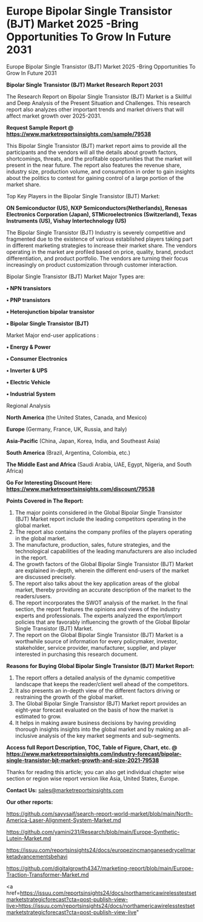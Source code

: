 # Europe Bipolar Single Transistor (BJT) Market 2025 -Bring Opportunities To Grow In Future 2031
Europe Bipolar Single Transistor (BJT) Market 2025 -Bring Opportunities To Grow In Future 2031

<strong>Bipolar Single Transistor (BJT) Market Research Report 2031</strong>

The Research Report on Bipolar Single Transistor (BJT) Market is a Skillful and Deep Analysis of the Present Situation and Challenges. This research report also analyzes other important trends and market drivers that will affect market growth over 2025-2031.

<strong>Request Sample Report @ <a href=https://www.marketreportsinsights.com/sample/79538>https://www.marketreportsinsights.com/sample/79538</a></strong>

This Bipolar Single Transistor (BJT) market report aims to provide all the participants and the vendors will all the details about growth factors, shortcomings, threats, and the profitable opportunities that the market will present in the near future. The report also features the revenue share, industry size, production volume, and consumption in order to gain insights about the politics to contest for gaining control of a large portion of the market share.

Top Key Players in the Bipolar Single Transistor (BJT) Market:

<strong>ON Semiconductor (US), NXP Semiconductors(Netherlands), Renesas Electronics Corporation (Japan), STMicroelectronics (Switzerland), Texas Instruments (US), Vishay Intertechnology (US)</strong>

The Bipolar Single Transistor (BJT) Industry is severely competitive and fragmented due to the existence of various established players taking part in different marketing strategies to increase their market share. The vendors operating in the market are profiled based on price, quality, brand, product differentiation, and product portfolio. The vendors are turning their focus increasingly on product customization through customer interaction.

Bipolar Single Transistor (BJT) Market Major Types are:

<strong>• NPN transistors

• PNP transistors

• Heterojunction bipolar transistor

• Bipolar Single Transistor (BJT)</strong>

Market Major end-user applications :

<strong>• Energy & Power

• Consumer Electronics

• Inverter & UPS

• Electric Vehicle

• Industrial System</strong>

Regional Analysis

</u><strong><b>North America</b></strong> (the United States, Canada, and Mexico)

<strong><b>Europe </b></strong>(Germany, France, UK, Russia, and Italy)

<strong><b>Asia-Pacific</b></strong> (China, Japan, Korea, India, and Southeast Asia)

<strong><b>South America</b></strong> (Brazil, Argentina, Colombia, etc.)

<strong><b>The Middle East and Africa</b></strong> (Saudi Arabia, UAE, Egypt, Nigeria, and South Africa)

<strong>Go For Interesting Discount Here: <a href=https://www.marketreportsinsights.com/discount/79538>https://www.marketreportsinsights.com/discount/79538</a></strong>

<strong>Points Covered in The Report:</strong>
<ol>
  <li>The major points considered in the Global Bipolar Single Transistor (BJT) Market report include the leading competitors operating in the global market.</li>
  <li>The report also contains the company profiles of the players operating in the global market.</li>
  <li>The manufacture, production, sales, future strategies, and the technological capabilities of the leading manufacturers are also included in the report.</li>
  <li>The growth factors of the Global Bipolar Single Transistor (BJT) Market are explained in-depth, wherein the different end-users of the market are discussed precisely.</li>
  <li>The report also talks about the key application areas of the global market, thereby providing an accurate description of the market to the readers/users.</li>
  <li>The report incorporates the SWOT analysis of the market. In the final section, the report features the opinions and views of the industry experts and professionals. The experts analyzed the export/import policies that are favorably influencing the growth of the Global Bipolar Single Transistor (BJT) Market.</li>
  <li>The report on the Global Bipolar Single Transistor (BJT) Market is a worthwhile source of information for every policymaker, investor, stakeholder, service provider, manufacturer, supplier, and player interested in purchasing this research document.</li>
</ol>
<strong>Reasons for Buying Global Bipolar Single Transistor (BJT) Market Report:</strong>

<ol>
  <li>The report offers a detailed analysis of the dynamic competitive landscape that keeps the reader/client well ahead of the competitors.</li>
  <li>It also presents an in-depth view of the different factors driving or restraining the growth of the global market.</li>
  <li>The Global Bipolar Single Transistor (BJT) Market report provides an eight-year forecast evaluated on the basis of how the market is estimated to grow.</li>
  <li>It helps in making aware business decisions by having providing thorough insights insights into the global market and by making an all-inclusive analysis of the key market segments and sub-segments.</li>
</ol>
<strong>Access full Report Description, TOC, Table of Figure, Chart, etc. @ <a href=https://www.marketreportsinsights.com/industry-forecast/bipolar-single-transistor-bjt-market-growth-and-size-2021-79538>https://www.marketreportsinsights.com/industry-forecast/bipolar-single-transistor-bjt-market-growth-and-size-2021-79538</a></strong>


Thanks for reading this article; you can also get individual chapter wise section or region wise report version like Asia, United States, Europe.

<strong>Contact Us:</strong>
sales@marketreportsinsights.com

<strong>Our other reports:</strong>

<a href=https://github.com/sayysaif/search-report-world-market/blob/main/North-America-Laser-Alignment-System-Market.md>https://github.com/sayysaif/search-report-world-market/blob/main/North-America-Laser-Alignment-System-Market.md</a>

<a href=https://github.com/yamini231/Research/blob/main/Europe-Synthetic-Lutein-Market.md>https://github.com/yamini231/Research/blob/main/Europe-Synthetic-Lutein-Market.md</a>

<a href=https://issuu.com/reportsinsights24/docs/europezincmanganesedrycellmarketadvancementsbehavi>https://issuu.com/reportsinsights24/docs/europezincmanganesedrycellmarketadvancementsbehavi</a>

<a href=https://github.com/digitalgrowth4347/marketing-report/blob/main/Europe-Traction-Transformer-Market.md>https://github.com/digitalgrowth4347/marketing-report/blob/main/Europe-Traction-Transformer-Market.md</a>

<a href=https://issuu.com/reportsinsights24/docs/northamericawirelesstestsetmarketstrategicforecast?cta=post-publish-view-live>https://issuu.com/reportsinsights24/docs/northamericawirelesstestsetmarketstrategicforecast?cta=post-publish-view-live</a>"
